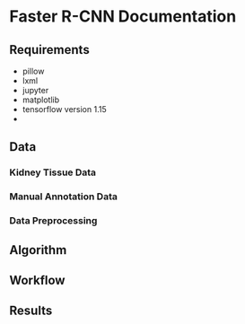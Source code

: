 # Faster R-CNN Documentation

## Requirements

* pillow
* lxml
* jupyter
* matplotlib
* tensorflow version 1.15
* 

## Data

### Kidney Tissue Data

### Manual Annotation Data

### Data Preprocessing

## Algorithm

## Workflow

## Results
